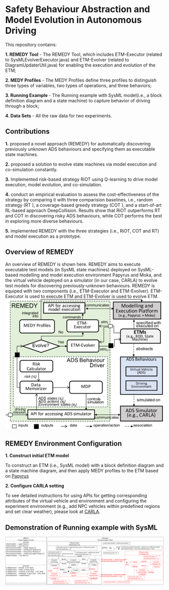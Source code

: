 # Safety Behaviour Abstraction and Model Evolution in Autonomous Driving

This repository contains:

**1. REMEDY Tool** -  The REMEDY Tool, which includes ETM-Executor (related to SysMLEvolverExecutor.java)  and ETM-Evolver (related to DiagramUpdaterUtil.java) for enabling the execution and evolution of the ETM;

**2. MEDY Profiles** - The MEDY Profiles define three profiles to distinguish three types of variables, two types of operations, and three behaviors;

**3. Running Example** - The Running example with SysML model(i.e., a block definition diagram and a state machine) to capture behavior of driving through a block;

**4. Data Sets** - All the raw data for two experiments.

## Contributions ##
**1.** proposed a novel approach (REMEDY) for automatically discovering previously unknown ADS behaviours and specifying them as executable state machines.

**2.** proposed a solution to evolve state machines via model execution and co-simulation constantly.

**3.** Implemented risk-based strategy RiOT using Q-learning to drive model execution, model evolution, and co-simulation.

**4.** conduct an empirical evaluation to assess the cost-effectiveness of the strategy by comparing it with three comparision baselines, i.e., random strategy
(RT ), a coverage-based greedy strategy (COT ), and a start-of-art RL-based approach DeepCollision. Results show
that RiOT outperforms RT and COT in discovering risky ADS behaviours, while COT performs the best in exploring more diverse behaviours.

**5.** implemented REMEDY with the three strategies (i.e., RiOT, COT and RT) and model execution as a prototype.

## Overview of REMEDY ##
An overview of REMEDY is shown here. REMEDY aims to execute executable test models (in SysML state machines) deployed on SysML-based modelling and model execution environment Papyrus and
Moka, and the virtual vehicle deployed on a simulator (in our case, CARLA) to evolve test models for discovering previously-unknown behaviours. REMEDY is equiped with two components (i.e., ETM-Executor
and ETM-Evolver). ETM-Executor is used to execute ETM and ETM-Evolver is used to evolve ETM.
![image](https://github.com/ABCRepository/Repository/blob/main/Overview%20of%20REMEDY/Overview%20of%20framework.png)

## REMEDY Environment Configuration ##
**1. Construct initial ETM model**

To construct an ETM (i.e., SysML model) with a block definition diagram and a state machine diagram, and then apply MEDY profiles to the ETM based on [Papyrus](https://projects.eclipse.org/projects/modeling.mdt.papyrus)

**2. Configure CARLA setting**

To see detailed instructions for using APIs for getting corresponding attributes of the virtual vehicle and environment and configuring the experiment environment (e.g., add NPC vehicles within predefined regions and set clear weather), please look at [CARLA](https://carla.readthedocs.io/en/latest/python_api).

## Demonstration of Running example with SysML ##
![image](https://github.com/ABCRepository/Repository/blob/main/Running%20example%20SysML%20model/running%20example.png)

